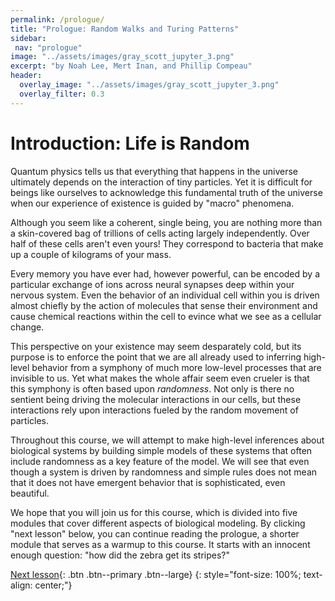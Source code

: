 ```yaml
---
permalink: /prologue/
title: "Prologue: Random Walks and Turing Patterns"
sidebar:
 nav: "prologue"
image: "../assets/images/gray_scott_jupyter_3.png"
excerpt: "by Noah Lee, Mert Inan, and Phillip Compeau"
header:
  overlay_image: "../assets/images/gray_scott_jupyter_3.png"
  overlay_filter: 0.3
---
```


# Introduction: Life is Random

Quantum physics tells us that everything that happens in the universe ultimately depends on the interaction of tiny particles.  Yet it is difficult for beings like ourselves to acknowledge this fundamental truth of the universe when our experience of existence is guided by "macro" phenomena.

Although you seem like a coherent, single being, you are nothing more than a skin-covered bag of trillions of cells acting largely independently. Over half of these cells aren't even yours! They correspond to bacteria that make up a couple of kilograms of your mass.

Every memory you have ever had, however powerful, can be encoded by a particular exchange of ions across neural synapses deep within your nervous system.  Even the behavior of an individual cell within you is driven almost chiefly by the action of molecules that sense their environment and cause chemical reactions within the cell to evince what we see as a cellular change.

This perspective on your existence may seem desparately cold, but its purpose is to enforce the point that we are all already used to inferring high-level behavior from a symphony of much more low-level processes that are invisible to us. Yet what makes the whole affair seem even crueler is that this symphony is often based upon *randomness*. Not only is there no sentient being driving the molecular interactions in our cells, but these interactions rely upon interactions fueled by the random movement of particles.

Throughout this course, we will attempt to make high-level inferences about biological systems by building simple models of these systems that often include randomness as a key feature of the model. We will see that even though a system is driven by randomness and simple rules does not mean that it does not have emergent behavior that is sophisticated, even beautiful.

We hope that you will join us for this course, which is divided into five modules that cover different aspects of biological modeling. By clicking "next lesson" below, you can continue reading the prologue, a shorter module that serves as a warmup to this course. It starts with an innocent enough question: "how did the zebra get its stripes?"

[Next lesson](turing){: .btn .btn--primary .btn--large}
{: style="font-size: 100%; text-align: center;"}
